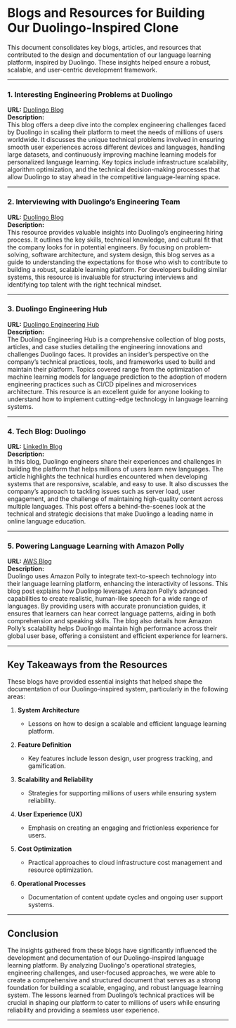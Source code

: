 # Blogs and Resources for Building Our Duolingo-Inspired Clone

This document consolidates key blogs, articles, and resources that contributed to the design and documentation of our language learning platform, inspired by Duolingo. These insights helped ensure a robust, scalable, and user-centric development framework.

---

### **1. Interesting Engineering Problems at Duolingo**  
**URL:** [Duolingo Blog](https://blog.duolingo.com/unique-engineering-problems/)  
**Description:**  
This blog offers a deep dive into the complex engineering challenges faced by Duolingo in scaling their platform to meet the needs of millions of users worldwide. It discusses the unique technical problems involved in ensuring smooth user experiences across different devices and languages, handling large datasets, and continuously improving machine learning models for personalized language learning. Key topics include infrastructure scalability, algorithm optimization, and the technical decision-making processes that allow Duolingo to stay ahead in the competitive language-learning space.

---

### **2. Interviewing with Duolingo’s Engineering Team**  
**URL:** [Duolingo Blog](https://blog.duolingo.com/interviewing-with-duolingos-engineering-team/)  
**Description:**  
This resource provides valuable insights into Duolingo’s engineering hiring process. It outlines the key skills, technical knowledge, and cultural fit that the company looks for in potential engineers. By focusing on problem-solving, software architecture, and system design, this blog serves as a guide to understanding the expectations for those who wish to contribute to building a robust, scalable learning platform. For developers building similar systems, this resource is invaluable for structuring interviews and identifying top talent with the right technical mindset.

---

### **3. Duolingo Engineering Hub**  
**URL:** [Duolingo Engineering Hub](https://blog.duolingo.com/hub/engineering/)  
**Description:**  
The Duolingo Engineering Hub is a comprehensive collection of blog posts, articles, and case studies detailing the engineering innovations and challenges Duolingo faces. It provides an insider’s perspective on the company’s technical practices, tools, and frameworks used to build and maintain their platform. Topics covered range from the optimization of machine learning models for language prediction to the adoption of modern engineering practices such as CI/CD pipelines and microservices architecture. This resource is an excellent guide for anyone looking to understand how to implement cutting-edge technology in language learning systems.

---

### **4. Tech Blog: Duolingo**  
**URL:** [LinkedIn Blog](https://www.linkedin.com/pulse/tech-blog-5-duolingo-kezia-loney/)  
**Description:**  
In this blog, Duolingo engineers share their experiences and challenges in building the platform that helps millions of users learn new languages. The article highlights the technical hurdles encountered when developing systems that are responsive, scalable, and easy to use. It also discusses the company’s approach to tackling issues such as server load, user engagement, and the challenge of maintaining high-quality content across multiple languages. This post offers a behind-the-scenes look at the technical and strategic decisions that make Duolingo a leading name in online language education.

---

### **5. Powering Language Learning with Amazon Polly**  
**URL:** [AWS Blog](https://aws.amazon.com/blogs/machine-learning/powering-language-learning-on-duolingo-with-amazon-polly/)  
**Description:**  
Duolingo uses Amazon Polly to integrate text-to-speech technology into their language learning platform, enhancing the interactivity of lessons. This blog post explains how Duolingo leverages Amazon Polly’s advanced capabilities to create realistic, human-like speech for a wide range of languages. By providing users with accurate pronunciation guides, it ensures that learners can hear correct language patterns, aiding in both comprehension and speaking skills. The blog also details how Amazon Polly’s scalability helps Duolingo maintain high performance across their global user base, offering a consistent and efficient experience for learners.

---

## Key Takeaways from the Resources

These blogs have provided essential insights that helped shape the documentation of our Duolingo-inspired system, particularly in the following areas:

1. **System Architecture**  
   - Lessons on how to design a scalable and efficient language learning platform.
   
2. **Feature Definition**  
   - Key features include lesson design, user progress tracking, and gamification.

3. **Scalability and Reliability**  
   - Strategies for supporting millions of users while ensuring system reliability.

4. **User Experience (UX)**  
   - Emphasis on creating an engaging and frictionless experience for users.

5. **Cost Optimization**  
   - Practical approaches to cloud infrastructure cost management and resource optimization.

6. **Operational Processes**  
   - Documentation of content update cycles and ongoing user support systems.

---

## Conclusion

The insights gathered from these blogs have significantly influenced the development and documentation of our Duolingo-inspired language learning platform. By analyzing Duolingo's operational strategies, engineering challenges, and user-focused approaches, we were able to create a comprehensive and structured document that serves as a strong foundation for building a scalable, engaging, and robust language learning system. The lessons learned from Duolingo’s technical practices will be crucial in shaping our platform to cater to millions of users while ensuring reliability and providing a seamless user experience.

---

